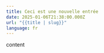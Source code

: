 ```yaml
---
title: Ceci est une nouvelle entrée
date: 2025-01-06T21:38:00.000Z
url: "{{title | slug}}"
language: fr
---
```

content
